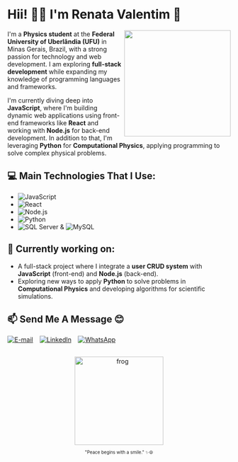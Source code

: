 # Hii! 👋🙂 I'm Renata Valentim 🌻

 <img align="right" src="https://github.com/user-attachments/assets/9fda9342-9c74-4788-bbb3-b3ab06daaa1f" height="240"> 

I'm a **Physics student** at the **Federal University of Uberlândia (UFU)** in Minas Gerais, Brazil, with a strong passion for technology and web development. I am exploring **full-stack development** while expanding my knowledge of programming languages and frameworks.

I'm currently diving deep into **JavaScript**, where I'm building dynamic web applications using front-end frameworks like **React** and working with **Node.js** for back-end development. In addition to that, I'm leveraging **Python** for **Computational Physics**, applying programming to solve complex physical problems.


## 💻 Main Technologies That I Use:
- ![JavaScript](https://img.shields.io/badge/JavaScript-ES6-yellow)
- ![React](https://img.shields.io/badge/React-61DAFB?logo=react&logoColor=black) 
- ![Node.js](https://img.shields.io/badge/Node.js-339933?logo=node.js&logoColor=white)
- ![Python](https://img.shields.io/badge/Python-3776AB?logo=python&logoColor=white) 
- ![SQL Server](https://img.shields.io/badge/SQL_Server-CC2927?logo=microsoftsqlserver&logoColor=white) & ![MySQL](https://img.shields.io/badge/MySQL-4479A1?logo=mysql&logoColor=white) 

## 🔭 Currently working on:
- A full-stack project where I integrate a **user CRUD system** with **JavaScript** (front-end) and **Node.js** (back-end).
- Exploring new ways to apply **Python** to solve problems in **Computational Physics** and developing algorithms for scientific simulations.

## 📫 Send Me A Message 😊
<div style="display: flex; gap: 15px;">
  <a href="mailto:renatavalentim@gmail.com" target="_blank" ref="emailLink">
    <img src="https://img.shields.io/badge/-E--mail-%23D14836?logo=gmail&logoColor=white" alt="E-mail" />
  </a>
  
  <a href="www.linkedin.com/in/renata-valentim-38b0a7236" target="_blank" ref="linkedinLink">
    <img src="https://img.shields.io/badge/LinkedIn-%230077B5?logo=linkedin&logoColor=white" alt="LinkedIn" />
  </a>
  
  <a href="https://wa.me/5534998772103" target="_blank" ref="whatsappLink">
    <img src="https://img.shields.io/badge/WhatsApp-%2381C784?logo=whatsapp&logoColor=white" alt="WhatsApp" />
  </a>
</div>

##

<div align="center">
  <img src="https://github.com/user-attachments/assets/bcb6fcf1-a781-4aaf-ba33-84c761a7d762" alt="frog" width="200">
  <p style="font-size: 10px;">"Peace begins with a smile." ✨☮️</p>
</div>






